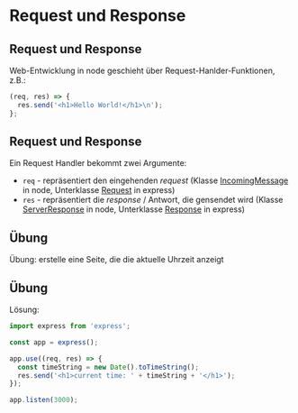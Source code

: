 # Request und Response

## Request und Response

Web-Entwicklung in node geschieht über Request-Hanlder-Funktionen, z.B.:

```js
(req, res) => {
  res.send('<h1>Hello World!</h1>\n');
};
```

## Request und Response

Ein Request Handler bekommt zwei Argumente:

- `req` - repräsentiert den eingehenden _request_ (Klasse [IncomingMessage](https://nodejs.org/api/http.html#http_class_http_incomingmessage) in node, Unterklasse [Request](http://expressjs.com/en/5x/api.html#req) in express)
- `res` - repräsentiert die _response_ / Antwort, die gensendet wird (Klasse [ServerResponse](https://nodejs.org/api/http.html#http_class_http_serverresponse) in node, Unterklasse [Response](http://expressjs.com/en/5x/api.html#res) in express)

## Übung

Übung: erstelle eine Seite, die die aktuelle Uhrzeit anzeigt

## Übung

Lösung:

```js
import express from 'express';

const app = express();

app.use((req, res) => {
  const timeString = new Date().toTimeString();
  res.send('<h1>current time: ' + timeString + '</h1>');
});

app.listen(3000);
```
